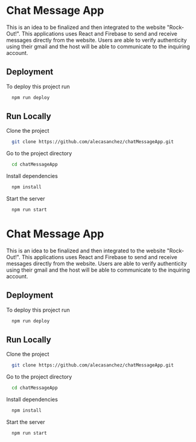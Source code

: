 
# Chat Message App

This is an idea to be finalized and then integrated to the website "Rock-Out!". This applications uses React and Firebase to send and receive messages directly from the website. Users are able to verify authenticity using their gmail and the host will be able to communicate to the inquiring account.


## Deployment

To deploy this project run

```bash
  npm run deploy
```


## Run Locally

Clone the project

```bash
  git clone https://github.com/alecasanchez/chatMessageApp.git
```

Go to the project directory

```bash
  cd chatMessageApp
```

Install dependencies

```bash
  npm install
```

Start the server

```bash
  npm run start
```


# Chat Message App

This is an idea to be finalized and then integrated to the website "Rock-Out!". This applications uses React and Firebase to send and receive messages directly from the website. Users are able to verify authenticity using their gmail and the host will be able to communicate to the inquiring account.


## Deployment

To deploy this project run

```bash
  npm run deploy
```


## Run Locally

Clone the project

```bash
  git clone https://github.com/alecasanchez/chatMessageApp.git
```

Go to the project directory

```bash
  cd chatMessageApp
```

Install dependencies

```bash
  npm install
```

Start the server

```bash
  npm run start
```

